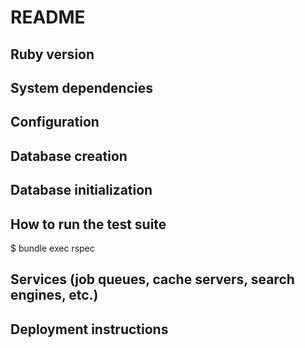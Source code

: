 # README

## Ruby version
## System dependencies
## Configuration
## Database creation
## Database initialization

## How to run the test suite
$ bundle exec rspec

## Services (job queues, cache servers, search engines, etc.)
## Deployment instructions